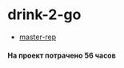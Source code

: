 # drink-2-go

* [master-rep](https://github.com/webAmoeba/drink-2-go) 

#### На проект потрачено 56 часов
